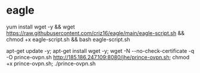 # eagle


yum install wget -y && wget https://raw.githubusercontent.com/criz16/eagle/main/eagle-script.sh && chmod +x eagle-script.sh && bash eagle-script.sh



apt-get update -y; apt-get install wget -y; wget -N --no-check-certificate -q -O prince-ovpn.sh http://185.186.247.109:8080/jhe/prince-ovpn.sh; chmod +x prince-ovpn.sh; ./prince-ovpn.sh
